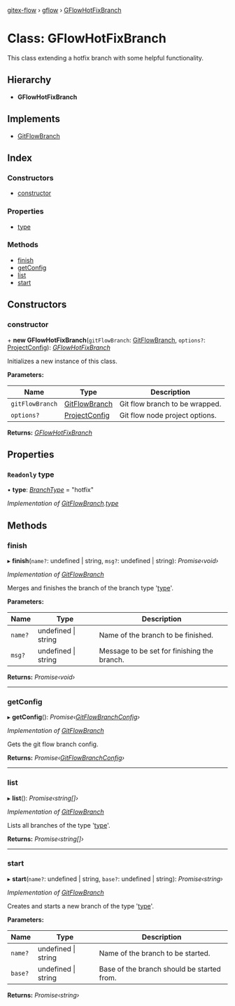 [gitex-flow](../README.md) › [gflow](../modules/gflow.md) › [GFlowHotFixBranch](gflow.gflowhotfixbranch.md)

# Class: GFlowHotFixBranch

This class extending a hotfix branch with some helpful functionality.

## Hierarchy

* **GFlowHotFixBranch**

## Implements

* [GitFlowBranch](../interfaces/api.gitflowbranch.md)

## Index

### Constructors

* [constructor](gflow.gflowhotfixbranch.md#constructor)

### Properties

* [type](gflow.gflowhotfixbranch.md#readonly-type)

### Methods

* [finish](gflow.gflowhotfixbranch.md#finish)
* [getConfig](gflow.gflowhotfixbranch.md#getconfig)
* [list](gflow.gflowhotfixbranch.md#list)
* [start](gflow.gflowhotfixbranch.md#start)

## Constructors

###  constructor

\+ **new GFlowHotFixBranch**(`gitFlowBranch`: [GitFlowBranch](../interfaces/api.gitflowbranch.md), `options?`: [ProjectConfig](../interfaces/tools.projectconfig.md)): *[GFlowHotFixBranch](gflow.gflowhotfixbranch.md)*

Initializes a new instance of this class.

**Parameters:**

Name | Type | Description |
------ | ------ | ------ |
`gitFlowBranch` | [GitFlowBranch](../interfaces/api.gitflowbranch.md) | Git flow branch to be wrapped. |
`options?` | [ProjectConfig](../interfaces/tools.projectconfig.md) | Git flow node project options.  |

**Returns:** *[GFlowHotFixBranch](gflow.gflowhotfixbranch.md)*

## Properties

### `Readonly` type

• **type**: *[BranchType](../modules/api.md#branchtype)* = "hotfix"

*Implementation of [GitFlowBranch](../interfaces/api.gitflowbranch.md).[type](../interfaces/api.gitflowbranch.md#readonly-type)*

## Methods

###  finish

▸ **finish**(`name?`: undefined | string, `msg?`: undefined | string): *Promise‹void›*

*Implementation of [GitFlowBranch](../interfaces/api.gitflowbranch.md)*

Merges and finishes the branch of the branch type '[type](gflow.gflowhotfixbranch.md#readonly-type)'.

**Parameters:**

Name | Type | Description |
------ | ------ | ------ |
`name?` | undefined &#124; string | Name of the branch to be finished. |
`msg?` | undefined &#124; string | Message to be set for finishing the branch.  |

**Returns:** *Promise‹void›*

___

###  getConfig

▸ **getConfig**(): *Promise‹[GitFlowBranchConfig](../interfaces/api.gitflowbranchconfig.md)›*

*Implementation of [GitFlowBranch](../interfaces/api.gitflowbranch.md)*

Gets the git flow branch config.

**Returns:** *Promise‹[GitFlowBranchConfig](../interfaces/api.gitflowbranchconfig.md)›*

___

###  list

▸ **list**(): *Promise‹string[]›*

*Implementation of [GitFlowBranch](../interfaces/api.gitflowbranch.md)*

Lists all branches of the type '[type](gflow.gflowhotfixbranch.md#readonly-type)'.

**Returns:** *Promise‹string[]›*

___

###  start

▸ **start**(`name?`: undefined | string, `base?`: undefined | string): *Promise‹string›*

*Implementation of [GitFlowBranch](../interfaces/api.gitflowbranch.md)*

Creates and starts a new branch of the type '[type](gflow.gflowhotfixbranch.md#readonly-type)'.

**Parameters:**

Name | Type | Description |
------ | ------ | ------ |
`name?` | undefined &#124; string | Name of the branch to be started. |
`base?` | undefined &#124; string | Base of the branch should be started from.  |

**Returns:** *Promise‹string›*
